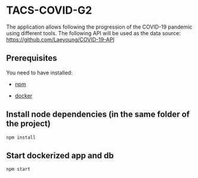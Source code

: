
# TACS-COVID-G2

The application allows following the progression of the COVID-19 pandemic using different tools. The following API will be used as the data source: https://github.com/Laeyoung/COVID-19-API

## Prerequisites

You need to have installed:

* [npm](https://www.npmjs.com/get-npm)

* [docker](https://www.docker.com/products/docker-desktop)

## Install node dependencies (in the same folder of the project)

`npm install`

## Start dockerized app and db

`npm start`

